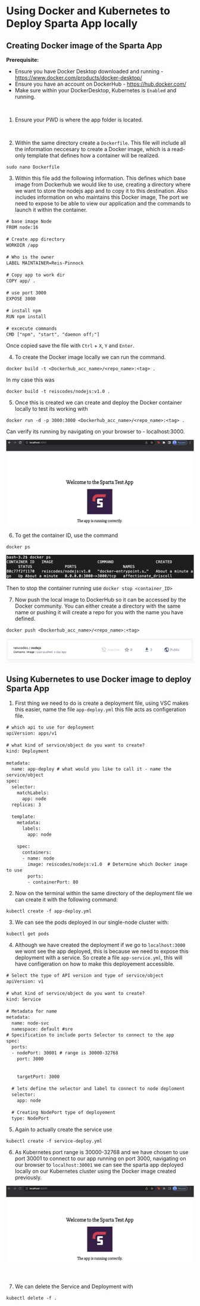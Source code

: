 # Using Docker and Kubernetes to Deploy Sparta App locally 

## Creating Docker image of the Sparta App 

<b>Prerequisite:</b> 
  - Ensure you have Docker Desktop downloaded and running - https://www.docker.com/products/docker-desktop/
  - Ensure you have an account on DockerHub - https://hub.docker.com/
  - Make sure within your DockerDesktop, Kubernetes is `Enabled` and running.
<br>

1. Ensure your PWD is where the app folder is located. 

<br>

2. Within the same directory create a `Dockerfile`. This file will include all the information neccesary to create a Docker image, which is a read-only template that defines how a container will be realized. 

```
sudo nano Dockerfile
```

3. Within this file add the following information. This defines which base image from Dockerhub we would like to use, creating a directory where we want to store the nodejs app and to copy it to this destination. Also includes information on who maintains this Docker image, The port we need to expose to be able to view our application and the commands to launch it within the container. 

```
# base image Node
FROM node:16

# Create app directory
WORKDIR /app

# Who is the owner
LABEL MAINTAINER=Reis-Pinnock

# Copy app to work dir
COPY app/ .

# use port 3000
EXPOSE 3000

# install npm
RUN npm install

# excecute commands
CMD ["npm", "start", "daemon off;"]
```

Once copied save the file with `Ctrl` + `X`, `Y` and `Enter`.

4. To create the Docker image locally we can run the command. 

```
docker build -t <Dockerhub_acc_name>/<repo_name>:<tag> .
```

In my case this was 

```
docker build -t reiscodes/nodejs:v1.0 .
```

5. Once this is created we can create and deploy the Docker container locally to test its working with 

```
docker run -d -p 3000:3000 <Dockerhub_acc_name>/<repo_name>:<tag> .
```

Can verify its running by navigating on your browser to - localhost:3000.

![](docker-ps.png)

6. To get the container ID, use the command

```
docker ps
```

![](port-3000.png)

Then to stop the container running use `docker stop <container_ID>`

7. Now push the local image to DockerHub so it can be accessed by the Docker community. You can either create a directory with the same name or pushing it will create a repo for you with the name you have defined. 

```
docker push <Dockerhub_acc_name>/<repo_name>:<tag>
```

![](dockerhub.png)

## Using Kubernetes to use Docker image to deploy Sparta App 

1. First thing we need to do is create a deployment file, using VSC makes this easier, name the file `app-deploy.yml` this file acts as configeration file. 

```
# which api to use for deployment
apiVersion: apps/v1 

# what kind of service/object do you want to create?
kind: Deployment 

metadata:
  name: app-deploy # what would you like to call it - name the service/object
spec:
  selector: 
    matchLabels:
      app: node
  replicas: 3

  template:
    metadata:
      labels:
        app: node
    
    spec: 
      containers:
      - name: node
        image: reiscodes/nodejs:v1.0  # Determine which Docker image to use 
        ports:
        - containerPort: 80
```

2. Now on the terminal within the same directory of the deployment file we can create it with the following command:

```
kubectl create -f app-deploy.yml
```

3. We can see the pods deployed in our single-node cluster with:

```
kubectl get pods
```

4. Although we have created the deployment if we go to `localhost:3000` we wont see the app deployed, this is because we need to expose this deployment with a service. So create a file `app-service.yml`, this will have configeration on how to make this deployement accessible. 

```
# Select the type of API version and type of service/object
apiVersion: v1

# what kind of service/object do you want to create?
kind: Service

# Metadata for name
metadata:
  name: node-svc
  namespace: default #sre
# Specification to include ports Selector to connect to the app
spec:
  ports:
  - nodePort: 30001 # range is 30000-32768
    port: 3000


    targetPort: 3000

  # lets define the selector and label to connect to node deploment
  selector:
    app: node 

  # Creating NodePort type of deployement 
  type: NodePort 
  ```

5. Again to actually create the service use

```
kubectl create -f service-deploy.yml
```

6. As Kubernetes port range is 30000-32768 and we have chosen to use port 30001 to connect to our app running on port 3000, navigating on our browser to `localhost:30001` we can see the sparta app deployed locally on our Kubernetes cluster using the Docker image created previously. 

![](K8-deploy.png)

<br>

7. We can delete the Service and Deployment with 

``` 
kubectl delete -f . 
```



